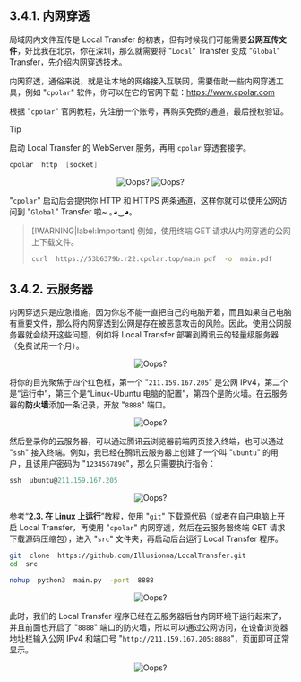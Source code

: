 ## 3.4.1. 内网穿透

局域网内文件互传是 Local Transfer 的初衷，但有时候我们可能需要**公网互传文件**，好比我在北京，你在深圳，那么就需要将 "`Local`" Transfer 变成 "`Global`" Transfer，先介绍内网穿透技术。

内网穿透，通俗来说，就是让本地的网络接入互联网，需要借助一些内网穿透工具，例如 "`cpolar`" 软件，你可以在它的官网下载：https://www.cpolar.com

根据 "`cpolar`" 官网教程，先注册一个账号，再购买免费的通道，最后授权验证。

> [!TIP]
> 启动 Local Transfer 的 WebServer 服务，再用 `cpolar` 穿透套接字。
> ```PowerShell
> cpolar  http  [socket]
> ```

<div style="text-align: center;">
    <img src="assets/img/demo-cpolar.png" style="zoom:100%;" alt="Oops?">
    <img src="assets/img/demo-cpolar-result.png" style="zoom:100%;" alt="Oops?">
</div>

"`cpolar`" 启动后会提供你 HTTP 和 HTTPS 两条通道，这样你就可以使用公网访问到 "`Global`" Transfer 啦~ ｡◕‿◕｡

> [!WARNING|label:Important]
> 例如，使用终端 GET 请求从内网穿透的公网上下载文件。
> ```Bash
> curl  https://53b6379b.r22.cpolar.top/main.pdf  -o  main.pdf
> ```

## 3.4.2. 云服务器

内网穿透只是应急措施，因为你总不能一直把自己的电脑开着，而且如果自己电脑有重要文件，那么将内网穿透到公网是存在被恶意攻击的风险。因此，使用公网服务器就会绕开这些问题，例如将 Local Transfer 部署到腾讯云的轻量级服务器（免费试用一个月）。

<div style="text-align: center;">
    <img src="assets/img/demo-Tencent.png" style="zoom:100%;" alt="Oops?">
</div>

将你的目光聚焦于四个红色框，第一个 "`211.159.167.205`" 是公网 IPv4，第二个是“运行中”，第三个是“Linux-Ubuntu 电脑的配置”，第四个是防火墙。在云服务器的**防火墙**添加一条记录，开放 "`8888`" 端口。

<div style="text-align: center;">
    <img src="assets/img/demo-firewall.png" style="zoom:100%;" alt="Oops?">
</div>

然后登录你的云服务器，可以通过腾讯云浏览器前端网页接入终端，也可以通过 "`ssh`" 接入终端。例如，我已经在腾讯云服务器上创建了一个叫 "`ubuntu`" 的用户，且该用户密码为 "`1234567890`"，那么只需要执行指令：

```PowerShell
ssh  ubuntu@211.159.167.205
```

<div style="text-align: center;">
    <img src="assets/img/demo-ssh.png" style="zoom:100%;" alt="Oops?">
</div>

参考“**2.3. 在 Linux 上运行**”教程，使用 "`git`" 下载源代码（或者在自己电脑上开启 Local Transfer，再使用 "`cpolar`" 内网穿透，然后在云服务器终端 GET 请求下载源码压缩包），进入 "`src`" 文件夹，再启动后台运行 Local Transfer 程序。

```Bash
git  clone  https://github.com/Illusionna/LocalTransfer.git
cd  src
```

```Bash
nohup  python3  main.py  -port  8888
```

<div style="text-align: center;">
    <img src="assets/img/demo-nohup.png" style="zoom:100%;" alt="Oops?">
</div>

此时，我们的 Local Transfer 程序已经在云服务器后台内网环境下运行起来了，并且前面也开启了 "`8888`" 端口的防火墙，所以可以通过公网访问，在设备浏览器地址栏输入公网 IPv4 和端口号 "`http://211.159.167.205:8888`"，页面即可正常显示。

<div style="text-align: center;">
    <img src="assets/img/demo-public.png" style="zoom:100%;" alt="Oops?">
</div>